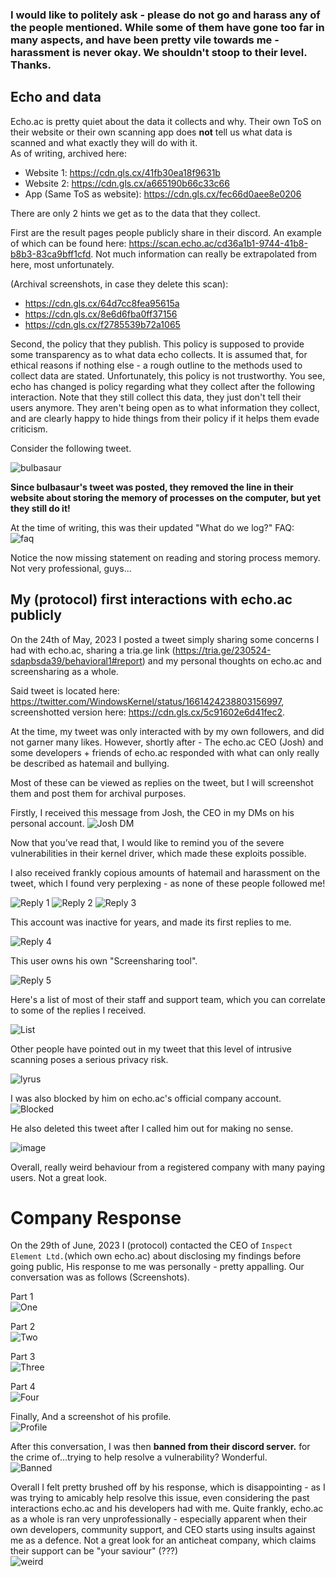 ### I would like to politely ask - please do **not** go and harass any of the people mentioned. While some of them have gone too far in many aspects, and have been pretty vile towards me - harassment is never okay. We shouldn't stoop to their level. Thanks.

## Echo and data
Echo.ac is pretty quiet about the data it collects and why. Their own ToS on their website or their own scanning app does **not** tell us what data is scanned and what exactly they will do with it.\
As of writing, archived here: 
- Website 1: https://cdn.gls.cx/41fb30ea18f9631b
- Website 2: https://cdn.gls.cx/a665190b66c33c66 
- App (Same ToS as website): https://cdn.gls.cx/fec66d0aee8e0206

There are only 2 hints we get as to the data that they collect. 

First are the result pages people publicly share in their discord. An example of which can be found here: https://scan.echo.ac/cd36a1b1-9744-41b8-b8b3-83ca9bff1cfd. Not much information can really be extrapolated from here, most unfortunately.

(Archival screenshots, in case they delete this scan):
- https://cdn.gls.cx/64d7cc8fea95615a
- https://cdn.gls.cx/8e6d6fba0ff37156
- https://cdn.gls.cx/f2785539b72a1065

Second, the policy that they publish. This policy is supposed to provide some transparency as to what data echo collects. It is assumed that, for ethical reasons if nothing else - a rough outline to the methods used to collect data are stated. Unfortunately, this policy is not trustworthy. You see, echo has changed is policy regarding what they collect after the following interaction. Note that they still collect this data, they just don't tell their users anymore. They aren't being open as to what information they collect, and are clearly happy to hide things from their policy if it helps them evade criticism.

Consider the following tweet.

![bulbasaur](https://cdn.gls.cx/e57fcaaef3e93fb6)

**Since bulbasaur's tweet was posted, they removed the line in their website about storing the memory of processes on the computer, but yet they still do it!**

At the time of writing, this was their updated "What do we log?" FAQ:\
![faq](https://cdn.gls.cx/777c3b6e8dbb01d9)

Notice the now missing statement on reading and storing process memory. Not very professional, guys...

## My (protocol) first interactions with echo.ac publicly
On the 24th of May, 2023 I posted a tweet simply sharing some concerns I had with echo.ac, sharing a tria.ge link (https://tria.ge/230524-sdapbsda39/behavioral1#report) and my personal thoughts on echo.ac and screensharing as a whole.

Said tweet is located here: https://twitter.com/WindowsKernel/status/1661424238803156997, screenshotted version here: https://cdn.gls.cx/5c91602e6d41fec2.

At the time, my tweet was only interacted with by my own followers, and did not garner many likes. However, shortly after - The echo.ac CEO (Josh) and some developers + friends of echo.ac responded with what can only really be described as hatemail and bullying. 

Most of these can be viewed as replies on the tweet, but I will screenshot them and post them for archival purposes.

Firstly, I received this message from Josh, the CEO in my DMs on his personal account. ![Josh DM](https://cdn.gls.cx/3d259502f60b4d18)

Now that you’ve read that, I would like to remind you of the severe vulnerabilities in their kernel driver, which made these exploits possible.

I also received frankly copious amounts of hatemail and harassment on the tweet, which I found very perplexing - as none of these people followed me!

![Reply 1](https://cdn.gls.cx/76b2e38cd4abf81f)
![Reply 2](https://cdn.gls.cx/f8dd33f1ccfb1cf0)
![Reply 3](https://cdn.gls.cx/c7fb67f78f6610ad)


This account was inactive for years, and made its first replies to me.

![Reply 4](https://cdn.gls.cx/c5f75a0871cba519)


This user owns his own "Screensharing tool".

![Reply 5](https://cdn.gls.cx/a96ec0ef6f8e7e46)


Here's a list of most of their staff and support team, which you can correlate to some of the replies I received. 

![List](https://cdn.gls.cx/29ca995001be5872)


Other people have pointed out in my tweet that this level of intrusive scanning poses a serious privacy risk.

![lyrus](https://cdn.gls.cx/480ab37787ff990c)


I was also blocked by him on echo.ac's official company account. ![Blocked](https://cdn.gls.cx/a667763dbcbae333)

He also deleted this tweet after I called him out for making no sense.

![image](https://cdn.gls.cx/e66126c13d00eb36)

Overall, really weird behaviour from a registered company with many paying users. Not a great look.


# Company Response
On the 29th of June, 2023 I (protocol) contacted the CEO of `Inspect Element Ltd.`(which own echo.ac) about disclosing my findings before going public, His response to me was personally - pretty appalling. Our conversation was as follows (Screenshots).

Part 1\
![One](https://cdn.gls.cx/a44490cf0eb17eb0)


Part 2\
![Two](https://cdn.gls.cx/18f75e7b3f40e0f8)


Part 3\
![Three](https://cdn.gls.cx/d837c73f27054b84)


Part 4\
![Four](https://cdn.gls.cx/e2b770497bc06754)


Finally, And a screenshot of his profile.\
![Profile](https://cdn.gls.cx/e62aeb70bb05cf79)


After this conversation, I was then **banned from their discord server.** for the crime of...trying to help resolve a vulnerability? Wonderful.\
![Banned](https://cdn.gls.cx/376db515dc954124)


Overall I felt pretty brushed off by his response, which is disappointing - as I was trying to amicably help resolve this issue, even considering the past interactions echo.ac and his developers had with me.
Quite frankly, echo.ac as a whole is ran very unprofessionally - especially apparent when their own developers, community support, and CEO starts using insults against me as a defence. Not a great look for an anticheat company, which claims their support can be "your saviour" (???)\
![weird](https://cdn.gls.cx/69923bf26a7147e7)
